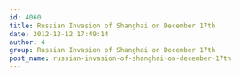 ```yaml
---
id: 4060
title: Russian Invasion of Shanghai on December 17th
date: 2012-12-12 17:49:14
author: 4
group: Russian Invasion of Shanghai on December 17th
post_name: russian-invasion-of-shanghai-on-december-17th
---
```


